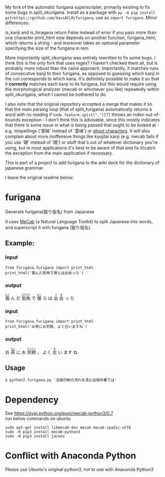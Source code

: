 My fork of the automatic furigana superscripter, primarily existing to fix some bugs in split_okurigana. Install as a package with `py -m pip install git+https://github.com/XaviACLM/furigana`, use as `import furigana`. Minor differences:

is_kanji and is_hiragana return False instead of error if you pass more than one character
print_html now depends on another function, furigana_html, which returns a string - and moreover takes an optional parameter specifying the size of the furigana in rem

More importantly split_okurigana was entirely rewritten to fix some bugs. I think this is the only fork that uses regex? I haven't checked them all, but is probably more robust than the naïve approach. Importantly, it matches runs of consecutive kanji to their furigana, as opposed to guessing which kanji in the run corresponds to which kana. It's definitely possible to make it so that it **correctly** matches each kanji to its furigana, but this would require using the morphological analyzer (mecab or whichever you like) repeatedly within split_okurigana, which I cannot be bothered to do.

I also note that the original repository accepted a merge that makes it so that the main parsing loop (that of split_furigana) automatically returns a word with no reading if `node.feature.split(",")[7]` throws an index-out-of-bounds exception - I don't think this is advisable, since this mostly indicates that there is some issue in what is being passed that ought to be looked at - e.g. mispellings ('意昧' instead of '意味') or [ghost characters](https://en.wikipedia.org/wiki/Ghost_characters). It will also complain about more inoffensive things like kyujitai kanji (e.g. mecab fails if you use '鷗' instead of '鴎') or stuff that's out of whatever dictionary you're using, but in most applications it's best to be aware of that and fix it/catch the exception from the main application if necessary.

This is part of a project to add furigana to the anki deck for the dictionary of japanese grammar.

I leave the original readme below:

# furigana
Generate furigana(振り仮名) from Japanese

It uses [MeCab](http://taku910.github.io/mecab/) (a Natural Language Toolkit) to split Japanese into words, and superscript it with furigana (振り仮名).

## Example:
### input
```
from furigana.furigana import print_html
print_html('澱んだ街角で僕らは出会った')
```
### output
<ruby><rb>澱</rb><rt>よど</rt></ruby>
ん
だ
<ruby><rb>街角</rb><rt>まちかど</rt></ruby>
で
<ruby><rb>僕</rb><rt>ぼく</rt></ruby>
ら
は
<ruby><rb>出</rb><rt>で</rt></ruby>
<ruby><rb>会</rb><rt>あ</rt></ruby>
っ
た

### input
```
from furigana.furigana import print_html
print_html('お茶にお煎餅、よく合いますね')
```

### output
お
<ruby><rb>茶</rb><rt>ちゃ</rt></ruby>
に
お
<ruby><rb>煎餅</rb><rt>せんべい</rt></ruby>
、
よく
<ruby><rb>合</rb><rt>あ</rt></ruby>
い
ます
ね

## Usage
```
$ python3 furigana.py '活版印刷の流れを汲む出版作業では'
```

# Dependency
See https://pypi.python.org/pypi/mecab-python3/0.7 <br/>
run below commands on ubuntu 
```
sudo apt-get install libmecab-dev mecab mecab-ipadic-utf8
sudo -H pip3 install mecab-python3
sudo -H pip3 install jaconv
```

# Conflict with Anaconda Python
Please use Ubuntu's original python3, not to use with Anaconda Python3
